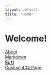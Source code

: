 ```yaml
---
layout: default
title: "Home"
---
```


# Welcome!

[About](/README.md)  
[Markdown](/markdown/readme.md)  
[Rust](/rust/README.md)  
[Custom 404 Page](/404.md)
